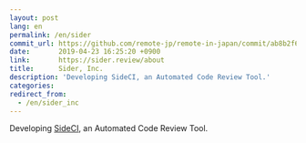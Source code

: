 ```yaml
---
layout: post
lang: en
permalink: /en/sider
commit_url: https://github.com/remote-jp/remote-in-japan/commit/ab8b2f6abdda2eb65a95794a0fc220f7e2815628
date:       2019-04-23 16:25:20 +0900
link:       https://sider.review/about
title:      Sider, Inc.
description: 'Developing SideCI, an Automated Code Review Tool.'
categories: 
redirect_from:
  - /en/sider_inc
---
```


<p>Developing <a href="https://www.sideci.com/">SideCI</a>, an Automated Code Review Tool.</p>

